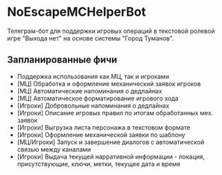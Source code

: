 # NoEscapeMCHelperBot

Телеграм-бот для поддержки игровых операций в текстовой ролевой игре "Выхода нет" на основе системы "Город Туманов".

## Запланированные фичи
- Поддержка использования как МЦ, так и игроками
- [МЦ] Обработка и оформление механический заявок игроков
- [МЦ] Автоматические напоминания о дедлайнах
- [МЦ] Автоматическое форматирование игрового хода
- [Игроки] Добровольные напоминания о дедлайнах
- [Игроки] Описание игровых правил по итогам обработанных мех. заявок
- [Игроки] Выгрузка листа персонажа в текстовом формате
- [Игроки] Оформление механической заявки по шаблону
- [МЦ/Игроки] Запуск и завершение диалогов с автоматической связью между каналами
- [Игроки] Выдача текущей нарративной информации - локация, присутствующие, ключи, метки, текущее дата и время